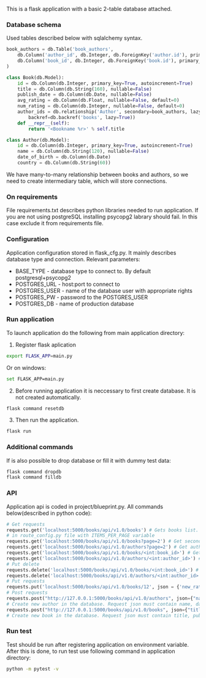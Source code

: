 This is a flask application with a basic 2-table database attached.   

### Database schema
Used tables described below with sqlalchemy syntax.

```python
book_authors = db.Table('book_authors',
    db.Column('author_id', db.Integer, db.ForeignKey('author.id'), primary_key=True, nullable=False),
    db.Column('book_id', db.Integer, db.ForeignKey('book.id'), primary_key=True, nullable=False)
)

class Book(db.Model):
    id = db.Column(db.Integer, primary_key=True, autoincrement=True)
    title = db.Column(db.String(160), nullable=False)
    publish_date = db.Column(db.Date, nullable=False)
    avg_rating = db.Column(db.Float, nullable=False, default=0)
    num_rating = db.Column(db.Integer, nullable=False, default=0)
    author_ids = db.relationship('Author', secondary=book_authors, lazy='subquery',
        backref=db.backref('books', lazy=True))
    def __repr__(self):
        return '<Bookname %r>' % self.title

class Author(db.Model):
    id = db.Column(db.Integer, primary_key=True, autoincrement=True)
    name = db.Column(db.String(120), nullable=False)
    date_of_birth = db.Column(db.Date)
    country = db.Column(db.String(60))
``` 

We have many-to-many relationship between books and authors, so we need to create intermediary table, which will store connections. 


### On requirements

File requirements.txt describes python libraries needed to run application. If you are not using postgreSQL installing psycopg2 labrary should fail. In this case exclude it from requirements file. 

### Configuration

Application configuration stored in flask_cfg.py. It mainly describes database type and connection. Relevant parameters:

- BASE_TYPE - database type to connect to. By default postgresql+psycopg2
- POSTGRES_URL - host:port to connect to
- POSTGRES_USER - name of the database user with appropriate rights
- POSTGRES_PW - password to the POSTGRES_USER
- POSTGRES_DB - name of production database

### Run application

To launch application do the following from main application directory:

1. Register flask aplication

```bash
export FLASK_APP=main.py
```
Or on windows:
```bash
set FLASK_APP=main.py
```

2. Before running application it is neccessary to first create database. It is not created automatically. 

```bash
flask command resetdb
```

3. Then run the application. 

```bash
flask run
```

### Additional commands

If is also possible to drop database or fill it with dummy test data:

```bash
flask command dropdb
flask command filldb
```

### API

Application api is coded in project/blueprint.py. All commands below(described in python code):

```python
# Get requests
requests.get('localhost:5000/books/api/v1.0/books') # Gets books list. By default gets first 3 books. Number of books can be changed
# in route_config.py file with ITEMS_PER_PAGE variable
requests.get('localhost:5000/books/api/v1.0/books?page=2') # Get second list of book list. page can be any int
requests.get('localhost:5000/books/api/v1.0/authors?page=2') # Get author list. It's too support pagination
requests.get('localhost:5000/books/api/v1.0/books/<int:book_id>') # Get single book. Put any book id insted of <int:book_id>
requests.get('localhost:5000/books/api/v1.0/authors/<int:author_id>') # Get single author. Put any author id insted of <int:author_id>
# Put delete
requests.delete('localhost:5000/books/api/v1.0/books/<int:book_id>') # Delete single book. Put any book id insted of <int:book_id>
requests.delete('localhost:5000/books/api/v1.0/authors/<int:author_id>') # Delete single author. Put any author id insted of <int:author_id>
# Put requests
requests.put('localhost:5000/books/api/v1.0/books/12', json = {'new_rating': 5}) # Put new rating. Should be int between 1 and 5. Request json must contain new_rating field
# Post requests
requests.post("http://127.0.0.1:5000/books/api/v1.0/authors", json={"name":"Patrick Rothfuss", "date_of_birth": "1967-03-12", "country": 'USA'})
# Create new author in the database. Request json must contain name, date_of_birth and country fields
requests.post("http://127.0.0.1:5000/books/api/v1.0/books", json={"title":"Bad omens", "publish_date": "2018-11-04", "author_ids": [1,5]})
# Create new book in the database. Request json must contain title, publish_date and author_ids fields. author_ids must be int or list with existing author id. Otherwise app will return exception, but won't fail.
```

### Run test

Test should be run after registering application on environment variable. After this is done, to run test use following command in application directory:

```bash
python -m pytest -v
```